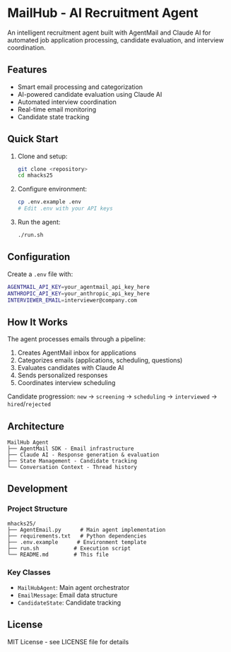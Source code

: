 # MailHub - AI Recruitment Agent

An intelligent recruitment agent built with AgentMail and Claude AI for automated job application processing, candidate evaluation, and interview coordination.

## Features

- Smart email processing and categorization
- AI-powered candidate evaluation using Claude AI
- Automated interview coordination
- Real-time email monitoring
- Candidate state tracking

## Quick Start

1. Clone and setup:
   ```bash
   git clone <repository>
   cd mhacks25
   ```

2. Configure environment:
   ```bash
   cp .env.example .env
   # Edit .env with your API keys
   ```

3. Run the agent:
   ```bash
   ./run.sh
   ```

## Configuration

Create a `.env` file with:

```bash
AGENTMAIL_API_KEY=your_agentmail_api_key_here
ANTHROPIC_API_KEY=your_anthropic_api_key_here
INTERVIEWER_EMAIL=interviewer@company.com
```

## How It Works

The agent processes emails through a pipeline:
1. Creates AgentMail inbox for applications
2. Categorizes emails (applications, scheduling, questions)
3. Evaluates candidates with Claude AI
4. Sends personalized responses
5. Coordinates interview scheduling

Candidate progression: `new` → `screening` → `scheduling` → `interviewed` → `hired`/`rejected`

## Architecture

```
MailHub Agent
├── AgentMail SDK - Email infrastructure
├── Claude AI - Response generation & evaluation
├── State Management - Candidate tracking
└── Conversation Context - Thread history
```

## Development

### Project Structure
```
mhacks25/
├── AgentEmail.py      # Main agent implementation
├── requirements.txt   # Python dependencies
├── .env.example      # Environment template
├── run.sh           # Execution script
└── README.md        # This file
```

### Key Classes
- `MailHubAgent`: Main agent orchestrator
- `EmailMessage`: Email data structure
- `CandidateState`: Candidate tracking

## License

MIT License - see LICENSE file for details